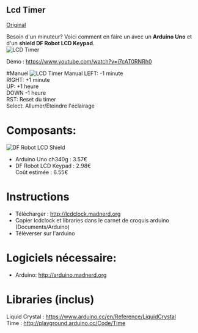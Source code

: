 Lcd Timer
----------

[Original](https://github.com/pigetArduino/lcdclock/blob/master/readme.md)

Besoin d'un minuteur? Voici comment en faire un avec un **Arduino Uno** et d'un **shield DF Robot LCD Keypad**.   
![LCD Timer](https://github.com/pigetArduino/lcdclock/blob/master/doc/lcdclock.jpg)

Démo : https://www.youtube.com/watch?v=j7cAT0RNRh0

#Manuel
![LCD Timer Manual](https://github.com/pigetArduino/lcdclock/blob/master/doc/lcdtimer_manual.png)
LEFT: -1 minute   
RIGHT: +1 minute   
UP: +1 heure   
DOWN -1 heure   
RST: Reset du timer   
Select: Allumer/Eteindre l'éclairage

# Composants:
![DF Robot LCD Shield](https://github.com/pigetArduino/lcdclock/blob/master/doc/dfrobot_lcdshield.png)
  * Arduino Uno ch340g : 3.57€
  * DF Robot LCD Keypad : 2.98€   
Coût estimée : 6.55€ 

# Instructions
* Télécharger : http://lcdclock.madnerd.org
* Copier lcdclock et libraries dans le carnet de croquis arduino (Documents/Arduino)
* Téléverser sur l'arduino

# Logiciels nécessaire:
  * Arduino: http://arduino.madnerd.org

# Libraries (inclus)
Liquid Crystal : https://www.arduino.cc/en/Reference/LiquidCrystal   
Time : http://playground.arduino.cc/Code/Time
